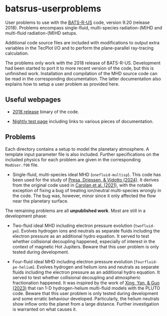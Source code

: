 # batsrus-userproblems

User problems to use with the [BATS-R-US](https://github.com/SWMFsoftware/BATSRUS)
code, version 9.20 (release 2018). Problems encompass single-fluid, multi-species radiation-(M)HD and multi-fluid radiation-(M)HD setups.

Additional code source files are included with modifications to output extra variables in the TecPlot I/O and to perform the plane-parallel ray-tracing calculation.

The problems only work with the 2018 release of BATS-R-US. Development had been started to port it to more recent version of the code, but this is unfinished work. Installation and compilation of the MHD source code can be read in the corresponding documentation. The latter documentation also explains how to setup a user problem as provided here.

## Useful webpages

- [2018 release](https://github.com/SWMFsoftware/BATSRUS/releases/tag/2018-06-24) binary of the code.

- [Nightly test page](http://herot.engin.umich.edu/~gtoth/) including links to various pieces of documentation.

## Problems

Each directory contains a setup to model the planetary atmosphere. A template input parameter file is also included. Further specifications on the included physics for each problem are given in the corresponding `ModUser.f90` file.

- Single-fluid, multi-species ideal MHD (`onefluid-multisp`). This code has been used for the study of [Presa, Driessen, & Vidotto (2024)](https://academic.oup.com/mnras/article/534/4/3622/7816390). It derives from the original code used in [Carolan et al. (2021)](https://academic.oup.com/mnras/article/508/4/6001/6395334), with the notable exception of fixing a bug of treating ion/neutral multi-species wrongly in the code. The bug was, however, minor since it only affected the flow near the planetary surface.

The remaining problems are all **unpublished work**. Most are still in a development phase:

- Two-fluid ideal MHD including electron pressure evolution (`twofluid-pe`). Evolves hydrogen ions and neutrals as separate fluids including the electron pressure as an additional hydro equation. It served to test whether collisional decoupling happened, especially of interest in the context of magnetic Hot Jupiters. Beware that this user problem is only tested during development.

- Four-fluid ideal MHD including electron pressure evolution (`fourfluid-pe-helium`). Evolves hydrogen and helium ions and neutrals as separate fluids including the electron pressure as an additional hydro equation. It served to test whether collisional decoupling and atmospheric fractionation happened. It was inspired by the work of [Xing, Yan, & Guo (2023)](https://iopscience.iop.org/article/10.3847/1538-4357/ace43f) that ran 1-D hydrogen-helium multi-fluid models with the PLUTO code. Beware that this user problem is only tested during development and some erratic behaviour developed. Particularly, the helium neutrals show inflow onto the planet from a large distance. Further investigation is warranted on what causes it.



